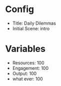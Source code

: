 # Config
 - Title: Daily Dilemmas
 - Initial Scene: intro

# Variables
 - Resources: 100
 - Engagement: 100
 - Output: 100
 - what ever: 100

